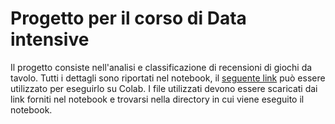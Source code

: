 # Progetto per il corso di Data intensive
Il progetto consiste nell'analisi e classificazione di recensioni di giochi da tavolo. 
Tutti i dettagli sono riportati nel notebook, il <a href="https://colab.research.google.com/drive/1cLhzTfIUy4wZ6kidnsqE6uOwp6gzP6i_?usp=sharing">seguente link</a> può essere utilizzato per eseguirlo su Colab. I file utilizzati devono essere scaricati dai link forniti nel notebook e trovarsi nella directory in cui viene eseguito il notebook.
